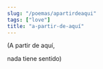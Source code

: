 ```yaml
---
slug: "/poemas/apartirdeaqui"
tags: ["love"]
title: "a-partir-de-aquí"
---
```

(A partir de aquí,

nada tiene sentido)